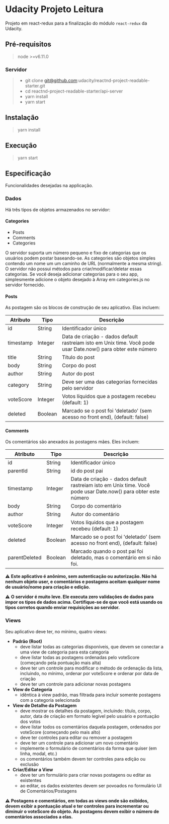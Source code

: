 # Udacity Projeto Leitura

Projeto em react-redux para a finalização do módulo `react-redux` da Udacity.

## Pré-requisitos

> node >=v6.11.0

### Servidor

> - git clone git@github.com:udacity/reactnd-project-readable-starter.git
> - cd reactnd-project-readable-starter/api-server
> - yarn install
> - yarn start

## Instalação

> yarn install

## Execução

> yarn start

## Especificação
Funcionalidades desejadas na applicação.

### Dados
Há três tipos de objetos armazenados no servidor:

#### Categories
 - Posts
 - Comments
 - Categories

O servidor suporta um número pequeno e fixo de categorias que os usuários podem postar baseando-se. As categories são objetos simples contendo um nome um um caminho de URL (normalmente a mesma string). O servidor não possui métodos para criar/modificar/deletar essas categorias. Se você deseja adicionar categorias para o seu app, simplesmente adicione o objeto desejado à Array em categories.js no servidor fornecido.

#### Posts
As postagem são os blocos de construção de seu aplicativo. Elas incluem:

|Atributo	|Tipo	|Descrição|
|---------|-----|---------|
|id	|String	|Identificador único|
|timestamp	|Integer	|Data de criação - dados default rastreiam isto em Unix time. Você pode usar Date.now() para obter este número|
|title	|String	|Título do post|
|body	|String	|Corpo do post|
|author	|String	|Autor do post|
|category	|String	|Deve ser uma das categorias fornecidas pelo servidor|
|voteScore	|Integer	|Votos líquidos que a postagem recebeu (default: 1)|
|deleted	|Boolean	|Marcado se o post foi 'deletado' (sem acesso no front end), (default: false)|

#### Comments
Os comentários são anexados às postagens mães. Eles incluem:

|Atributo	|Tipo	|Descrição|
|---------|-----|---------|
|id	|String	|Identificador único|
|parentId	|String	|id do post pai|
|timestamp	|Integer	|Data de criação - dados default rastreiam isto em Unix time. Você pode usar Date.now() para obter este número|
body	|String	|Corpo do comentário|
author	|String	|Autor do comentário|
voteScore	|Integer	|Votos líquidos que a postagem recebeu (default: 1)|
deleted	|Boolean	|Marcado se o post foi 'deletado' (sem acesso no front end), (default: false)|
parentDeleted	|Boolean	|Marcado quando o post pai foi deletado, mas o comentário em si não foi.|

:warning: **Este aplicativo é anônimo, sem autenticação ou autorização. Não há nenhum objeto user, e comentários e postagens aceitam qualquer nome de usuário/nome para criação e edição.**

:warning: **O servidor é muito leve. Ele executa zero validações de dados para impor os tipos de dados acima. Certifique-se de que você está usando os tipos corretos quando enviar requisições ao servidor.**

### Views
Seu aplicativo deve ter, no mínimo, quatro views:

- **Padrão (Root)**
  - deve listar todas as categorias disponíveis, que devem se conectar a uma view de categoria para esta categoria
  - deve listar todas as postagens ordenadas pelo voteScore (começando pela pontuação mais alta)
  - deve ter um controle para modificar o método de ordenação da lista, incluindo, no mínimo, ordenar por voteScore e ordenar por data de criação
  - deve ter um controle para adicionar novas postagens
- **View de Categoria**
  - idêntica à view padrão, mas filtrada para incluir somente postagens com a categoria selecionada
- **View de Detalhe da Postagem**
  - deve mostrar os detalhes da postagem, incluindo: título, corpo, autor, data de criação em formato legível pelo usuário e pontuação dos votos
  - deve listar todos os comentários daquela postagem, ordenados por voteScore (começando pelo mais alto)
  - deve ter controles para editar ou remover a postagem
  - deve ter um controle para adicionar um novo comentário
  - implemente o formulário de comentários da forma que quiser (em linha, modal, etc.)
  - os comentários também devem ter controles para edição ou exclusão
- **Criar/Editar a View**
  - deve ter um formulário para criar novas postagens ou editar as existentes
  - ao editar, os dados existentes devem ser povoados no formulário
UI de Comentários/Postagens

:warning: **Postagens e comentários, em todas as views onde são exibidos, devem exibir a pontuação atual e ter controles para incrementar ou diminuir o voteScore do objeto. As postagens devem exibir o número de comentários associados a elas.**
